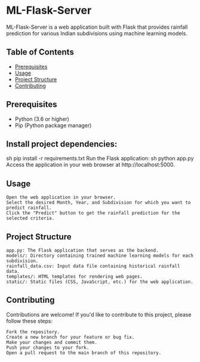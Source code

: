 # ML-Flask-Server

ML-Flask-Server is a web application built with Flask that provides rainfall prediction for various Indian subdivisions using machine learning models.

## Table of Contents
- [Prerequisites](#prerequisites)
- [Usage](#usage)
- [Project Structure](#project-structure)
- [Contributing](#contributing)


## Prerequisites
- Python (3.6 or higher)
- Pip (Python package manager)




## Install project dependencies:
sh
pip install -r requirements.txt
Run the Flask application:
sh
python app.py
Access the application in your web browser at http://localhost:5000.

## Usage
    Open the web application in your browser.
    Select the desired Month, Year, and Subdivision for which you want to predict rainfall.
    Click the "Predict" button to get the rainfall prediction for the selected criteria.

## Project Structure

    app.py: The Flask application that serves as the backend.
    models/: Directory containing trained machine learning models for each subdivision.
    rainfall_data.csv: Input data file containing historical rainfall data.
    templates/: HTML templates for rendering web pages.
    static/: Static files (CSS, JavaScript, etc.) for the web application.

## Contributing

Contributions are welcome! If you'd like to contribute to this project, please follow these steps:

    Fork the repository.
    Create a new branch for your feature or bug fix.
    Make your changes and commit them.
    Push your changes to your fork.
    Open a pull request to the main branch of this repository.
